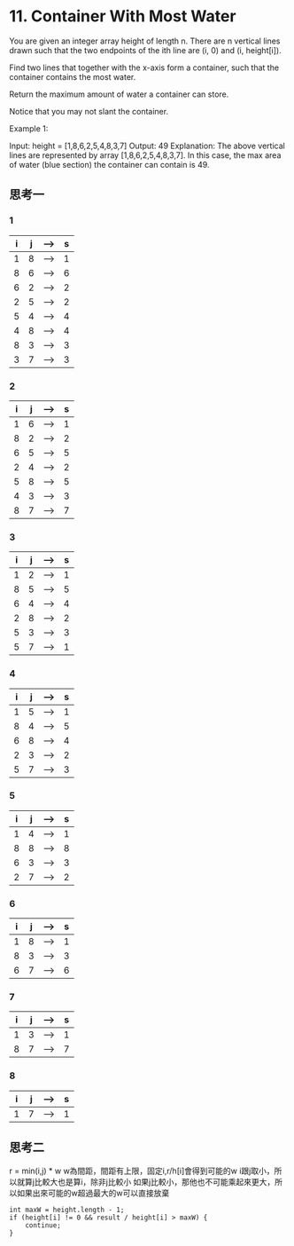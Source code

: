 # 11. Container With Most Water
You are given an integer array height of length n. There are n vertical lines drawn such that the two endpoints of the ith line are (i, 0) and (i, height[i]).

Find two lines that together with the x-axis form a container, such that the container contains the most water.

Return the maximum amount of water a container can store.

Notice that you may not slant the container.

Example 1:

Input: height = [1,8,6,2,5,4,8,3,7]
Output: 49
Explanation: The above vertical lines are represented by array [1,8,6,2,5,4,8,3,7]. In this case, the max area of water (blue section) the container can contain is 49.

## 思考一
### 1 
| i | j | --> | s |
| --- | --- | --- | --- |
| 1 | 8 | --> | 1 |
| 8 | 6 | --> | 6 |
| 6 | 2 | --> | 2 |
| 2 | 5 | --> | 2 |
| 5 | 4 | --> | 4 |
| 4 | 8 | --> | 4 |
| 8 | 3 | --> | 3 |
| 3 | 7 | --> | 3 |

### 2 
| i | j | --> | s |
| --- | --- | --- | --- |
| 1 | 6 | --> | 1 |
| 8 | 2 | --> | 2 |
| 6 | 5 | --> | 5 |
| 2 | 4 | --> | 2 |
| 5 | 8 | --> | 5 |
| 4 | 3 | --> | 3 |
| 8 | 7 | --> | 7 |

### 3 
| i | j | --> | s |
| --- | --- | --- | --- |
| 1 | 2 | --> | 1 |
| 8 | 5 | --> | 5 |
| 6 | 4 | --> | 4 |
| 2 | 8 | --> | 2 |
| 5 | 3 | --> | 3 |
| 5 | 7 | --> | 1 |

### 4
| i | j | --> | s |
| --- | --- | --- | --- |
| 1 | 5 | --> | 1 |
| 8 | 4 | --> | 5 |
| 6 | 8 | --> | 4 |
| 2 | 3 | --> | 2 |
| 5 | 7 | --> | 3 |

### 5
| i | j | --> | s |
| --- | --- | --- | --- |
| 1 | 4 | --> | 1 |
| 8 | 8 | --> | 8 |
| 6 | 3 | --> | 3 |
| 2 | 7 | --> | 2 |

### 6
| i | j | --> | s |
| --- | --- | --- | --- |
| 1 | 8 | --> | 1 |
| 8 | 3 | --> | 3 |
| 6 | 7 | --> | 6 |

### 7
| i | j | --> | s |
| --- | --- | --- | --- |
| 1 | 3 | --> | 1 |
| 8 | 7 | --> | 7 |

### 8
| i | j | --> | s |
| --- | --- | --- | --- |
| 1 | 7 | --> | 1 |

## 思考二
r = min(i,j) * w
w為間距，間距有上限，固定i,r/h[i]會得到可能的w
i跟j取小，所以就算j比較大也是算i，除非j比較小
如果j比較小，那他也不可能乘起來更大，所以如果出來可能的w超過最大的w可以直接放棄
```
int maxW = height.length - 1;
if (height[i] != 0 && result / height[i] > maxW) {
    continue;
}
```

